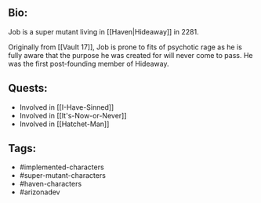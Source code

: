 ## Bio:

Job is a super mutant living in [[Haven|Hideaway]] in 2281.

Originally from [[Vault 17]], Job is prone to fits of psychotic rage as he is fully aware that the purpose he was created for will never come to pass. He was the first post-founding member of Hideaway.

## Quests:

- Involved in [[I-Have-Sinned]]
- Involved in [[It's-Now-or-Never]]
- Involved in [[Hatchet-Man]]

## Tags:

- #implemented-characters
- #super-mutant-characters
- #haven-characters
- #arizonadev
